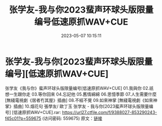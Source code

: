 ﻿---
title: 张学友-我与你2023蜚声环球头版限量编号低速原抓WAV+CUE
date: 2023-05-07 10:15:11
categories: 新碟专辑、稀有等精品
tags: 华语中文
---
# 张学友-我与你[2023蜚声环球头版限量编号][低速原抓WAV+CUE]

张学友《我与你》蜚声环球头版限量编号[低速原抓WAV+CUE]
01.我與你
02.祇想一生跟你走
03.等你回來
04.忘記他
05.舊情綿綿
06.思憶季節
07.人生需要什麼 [無綫電視劇《居者冇其屋》插曲]
08.不經不覺
09.如來神掌 [無綫電視劇《如來神掌》插曲]
10.烟花句 張學友/ 歐丁玉
张学友 - 我与你[2023蜚声环球头版限量编号] [低速原抓WAV+CUE].rar: https://url27.ctfile.com/f/9388027-853290243-f45c01?p=559675
(访问密码: 559675)
原文：[链接](https://blog.sina.com.cn/s/blog_1647c7e76010311rx.html)
